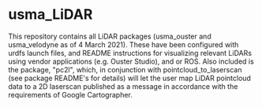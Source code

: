 # usma_LiDAR

This repository contains all LiDAR packages (usma_ouster and usma_velodyne as of 4 March 2021).  These have been configured with urdfs launch files, and 
README instructions for visualizing relevant LiDARs using vendor applications (e.g. Ouster Studio), and or ROS.  Also included is the package, "pc2l", which,
in conjunction with pointcloud_to_laserscan (see package README's for details) will let the user map LiDAR pointcloud data to a 2D laserscan published as a
message in accordance with the requirements of Google Cartographer.
